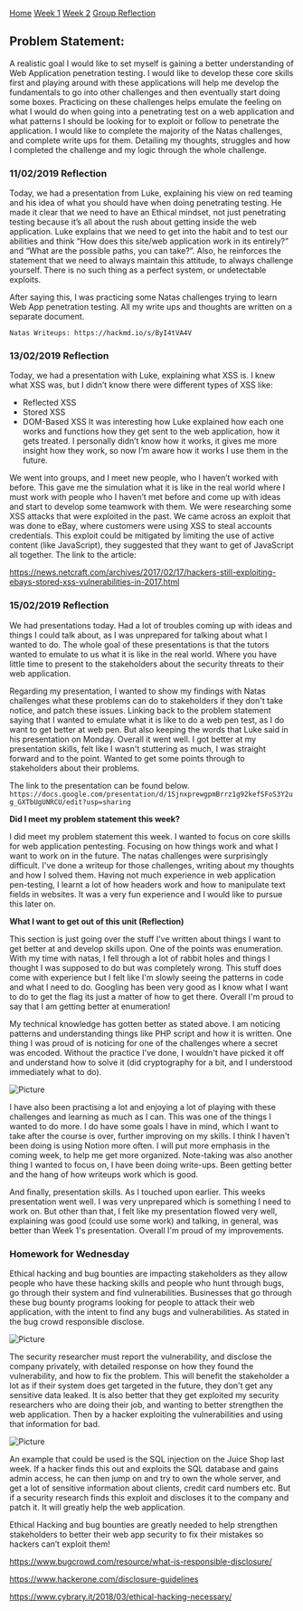 [Home](./README.md)
[Week 1](./week1.md)
[Week 2](./week3.md)
[Group Reflection](./group_reflection.md)

## Problem Statement:

A realistic goal I would like to set myself is gaining a better understanding of Web Application penetration testing. I would like to develop these core skills first and playing around with these applications will help me develop the fundamentals to go into other challenges and then eventually start doing some boxes. Practicing on these challenges helps emulate the feeling on what I would do when going into a penetrating test on a web application and what patterns I should be looking for to exploit or follow to penetrate the application.
I would like to complete the majority of the Natas challenges, and complete write ups for them. Detailing my thoughts, struggles and how I completed the challenge and my logic through the whole challenge.

### 11/02/2019 Reflection

Today, we had a presentation from Luke, explaining his view on red teaming and his idea of what you should have when doing penetrating testing. He made it clear that we need to have an Ethical mindset, not just penetrating testing because it’s all about the rush about getting inside the web application. Luke explains that we need to get into the habit and to test our abilities and think “How does this site/web application work in its entirely?” and “What are the possible paths, you can take?”.  Also, he reinforces the statement that we need to always maintain this attitude, to always challenge yourself. There is no such thing as a perfect system, or undetectable exploits. 

After saying this, I was practicing some Natas challenges trying to learn Web App penetration testing. All my write ups and thoughts are written on a separate document.

``` Natas Writeups: https://hackmd.io/s/ByI4tVA4V ```

### 13/02/2019 Reflection

Today, we had a presentation with Luke, explaining what XSS is. I knew what XSS was, but I didn’t know there were different types of XSS like:
-	Reflected XSS
-	Stored XSS
-	DOM-Based XSS
It was interesting how Luke explained how each one works and functions how they get sent to the web application, how it gets treated. I personally didn’t know how it works, it gives me more insight how they work, so now I’m aware how it works I use them in the future.

We went into groups, and I meet new people, who I haven’t worked with before. This gave me the simulation what it is like in the real world where I must work with people who I haven’t met before and come up with ideas and start to develop some teamwork with them. We were researching some XSS attacks that were exploited in the past. We came across an exploit that was done to eBay, where customers were using XSS to steal accounts credentials. This exploit could be mitigated by limiting the use of active content (like JavaScript), they suggested that they want to get of JavaScript all together. 
The link to the article: 

https://news.netcraft.com/archives/2017/02/17/hackers-still-exploiting-ebays-stored-xss-vulnerabilities-in-2017.html


### 15/02/2019 Reflection

We had presentations today. Had a lot of troubles coming up with ideas and things I could talk about, as I was unprepared for talking about what I wanted to do. The whole goal of these presentations is that the tutors wanted to emulate to us what it is like in the real world. Where you have little time to present to the stakeholders about the security threats to their web application.

Regarding my presentation, I wanted to show my findings with Natas challenges what these problems can do to stakeholders if they don't take notice, and patch these issues. Linking back to the problem statement saying that I wanted to emulate what it is like to do a web pen test, as I do want to get better at web pen. But also keeping the words that Luke said in his presentation on Monday. Overall it went well. I got better at my presentation skills, felt like I wasn't stuttering as much, I was straight forward and to the point. Wanted to get some points through to stakeholders about their problems.

The link to the presentation can be found below.
``` https://docs.google.com/presentation/d/1SjnxprewgpmBrrz1g92kefSFoS3Y2ug_GXTbUgUNRCU/edit?usp=sharing ```

**Did I meet my problem statement this week?**

I did meet my problem statement this week. I wanted to focus on core skills for web application pentesting. Focusing on how things work and what I want to work on in the future. The natas challenges were surprisingly difficult. I've done a writeup for those challenges, writing about my thoughts and how I solved them. Having not much experience in web application pen-testing, I learnt a lot of how headers work and how to manipulate text fields in websites. It was a very fun experience and I would like to pursue this later on. 

**What I want to get out of this unit (Reflection)**

This section is just going over the stuff I've written about things I want to get better at and develop skills upon. One of the points was enumeration. With my time with natas, I fell through a lot of rabbit holes and things I thought I was supposed to do but was completely wrong. This stuff does come with experience but I felt like I'm slowly seeing the patterns in code and what I need to do. Googling has been very good as I know what I want to do to get the flag its just a matter of how to get there. Overall I'm proud to say that I am getting better at enumeration!

My technical knowledge has gotten better as stated above. I am noticing patterns and understanding things like PHP script and how it is written. One thing I was proud of is noticing for one of the challenges where a secret was encoded. Without the practice I've done, I wouldn't have picked it off and understand how to solve it (did cryptography for a bit, and I understood immediately what to do). 

![Picture](./images/Capture.PNG)

I have also been practising a lot and enjoying a lot of playing with these challenges and learning as much as I can. This was one of the things I wanted to do more. I do have some goals I have in mind, which I want to take after the course is over, further improving on my skills. I think I haven't been doing is using Notion more often. I will put more emphasis in the coming week, to help me get more organized. Note-taking was also another thing I wanted to focus on, I have been doing write-ups. Been getting better and the hang of how writeups work which is good.

And finally, presentation skills. As I touched upon earlier. This weeks presentation went well. I was very unprepared which is something I need to work on. But other than that, I felt like my presentation flowed very well, explaining was good (could use some work) and talking, in general, was better than Week 1's presentation. Overall I'm proud of my improvements. 

### Homework for Wednesday

Ethical hacking and bug bounties are impacting stakeholders as they allow people who have these hacking skills and people who hunt through bugs, go through their system and find vulnerabilities. Businesses that go through these bug bounty programs looking for people to attack their web application, with the intent to find any bugs and vulnerabilities. As stated in the bug crowd responsible disclose.

![Picture](./images/bug_crowd.PNG)

The security researcher must report the vulnerability, and disclose the company privately, with detailed response on how they found the vulnerability, and how to fix the problem. This will benefit the stakeholder a lot as if their system does get targeted in the future, they don't get any sensitive data leaked. It is also better that they get exploited my security researchers who are doing their job, and wanting to better strengthen the web application. Then by a hacker exploiting the vulnerabilities and using that information for bad.

![Picture](/images/SQL_Injection_3.PNG)

An example that could be used is the SQL injection on the Juice Shop last week. If a hacker finds this out and exploits the SQL database and gains admin access, he can then jump on and try to own the whole server, and get a lot of sensitive information about clients, credit card numbers etc. But if a security research finds this exploit and discloses it to the company and patch it. It will greatly help the web application. 

Ethical Hacking and bug bounties are greatly needed to help strengthen stakeholders to better their web app security to fix their mistakes so hackers can’t exploit them!


https://www.bugcrowd.com/resource/what-is-responsible-disclosure/

https://www.hackerone.com/disclosure-guidelines

https://www.cybrary.it/2018/03/ethical-hacking-necessary/

